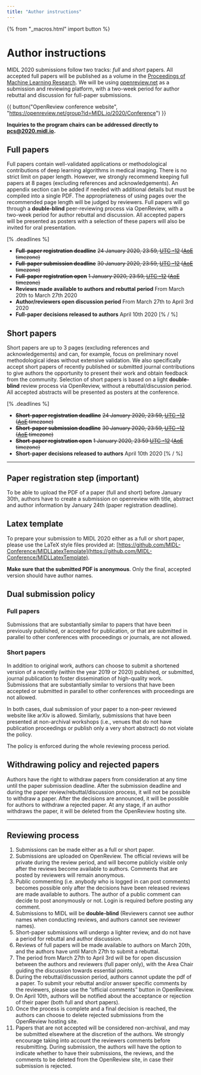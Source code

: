 ```yaml
---
title: "Author instructions"
---
```


{% from "_macros.html" import button %}


# Author instructions

MIDL 2020 submissions follow two tracks: *full* and *short* papers. All accepted full papers will be published as a volume in the [Proceedings of Machine Learning Research](http://proceedings.mlr.press/). We will be using [openreview.net](https://openreview.net) as a submission and reviewing platform, with a two-week period for author rebuttal and discussion for full-paper submissions.
<!-- To submit a paper, authors need to have an updated OpenReview account. Visit [http://openreview.net/profile](http://openreview.net/profile) after logging in. -->

{{ button("OpenReview conference website", "https://openreview.net/group?id=MIDL.io/2020/Conference") }}

<!-- After the registration period is over the Submission button will be inactive. To upload your pdf, select your paper and press “Revision”. -->

**Inquiries to the program chairs can be addressed directly to [pcs@2020.midl.io](mailto:pcs@2020.midl.io).**

## Full papers

Full papers contain well-validated applications or methodological contributions of deep learning algorithms in medical imaging. There is no strict limit on paper length. However, we strongly recommend keeping full papers at 8 pages (excluding references and acknowledgements). An appendix section can be added if needed with additional details but must be compiled into a single PDF. The appropriateness of using pages over the recommended page length will be judged by reviewers. Full papers will go through a **double-blind** peer-reviewing process via OpenReview, with a two-week period for author rebuttal and discussion. All accepted papers will be presented as posters with a selection of these papers will also be invited for oral presentation.

[% .deadlines %]
* **<s>Full-paper registration deadline</s>** <s>24 January 2020, 23:59, [UTC -12](https://www.timeanddate.com/time/map/) ([AoE](https://en.wikipedia.org/wiki/Anywhere_on_Earth) timezone)</s>
* **<s>Full-paper submission deadline</s>** <s>30 January 2020, 23:59, [UTC -12](https://www.timeanddate.com/time/map/) ([AoE](https://en.wikipedia.org/wiki/Anywhere_on_Earth) timezone)</s>
* **<s>Full-paper registration open</s>** <s>1 January 2020, 23:59, [UTC -12](https://www.timeanddate.com/time/map/) ([AoE](https://en.wikipedia.org/wiki/Anywhere_on_Earth) timezone)</s>
* **Reviews made available to authors and rebuttal period** From March 20th to March 27th 2020
* **Author/reviewers open discussion period** From March 27th to April 3rd 2020
* **Full-paper decisions released to authors** April 10th 2020
[% / %]


## Short papers

Short papers are up to 3 pages (excluding references and acknowledgements) and can, for example, focus on preliminary novel methodological ideas without extensive validation. We also specifically accept short papers of recently published or submitted journal contributions to give authors the opportunity to present their work and obtain feedback from the community. Selection of short papers is based on a light **double-blind** review process via OpenReview, without a rebuttal/discussion period. All accepted abstracts will be presented as posters at the conference.

[% .deadlines %]
* **<s>Short-paper registration deadline</s>** <s>24 January 2020, 23:59, [UTC -12](https://www.timeanddate.com/time/map/) ([AoE](https://en.wikipedia.org/wiki/Anywhere_on_Earth) timezone)</s>
* **<s>Short-paper submission deadline</s>** <s>30 January 2020, 23:59, [UTC -12](https://www.timeanddate.com/time/map/) ([AoE](https://en.wikipedia.org/wiki/Anywhere_on_Earth) timezone)</s>
* **<s>Short-paper registration open</s>** <s>1 January 2020, 23:59 [UTC -12](https://www.timeanddate.com/time/map/) ([AoE](https://en.wikipedia.org/wiki/Anywhere_on_Earth) timezone)</s>
* **Short-paper decisions released to authors** April 10th 2020
[% / %]

---

## Paper registration step (important)

To be able to upload the PDF of a paper (full and short) before January 30th, authors have to create a submission on openreview with title, abstract and author information by January 24th (paper registration deadline).


## Latex template

To prepare your submission to MIDL 2020 either as a full or short paper, please use the LaTeX style files provided at:
[https://github.com/MIDL-Conference/MIDLLatexTemplate](https://github.com/MIDL-Conference/MIDLLatexTemplate).

**Make sure that the submitted PDF is anonymous**. Only the final, accepted version should have author names.


## Dual submission policy
### Full papers

Submissions that are substantially similar to papers that have been previously published, or accepted for publication, or that are submitted in parallel to other conferences with proceedings or journals, are not allowed.

### Short papers

In addition to original work, authors can choose to submit a shortened version of a recently (within the year 2019 or 2020) published, or submitted, journal publication to foster dissemination of high-quality work. Submissions that are substantially similar to versions that have been accepted or submitted in parallel to other conferences with proceedings are not allowed.

In both cases, dual submission of your paper to a non-peer reviewed website like arXiv is allowed. Similarly, submissions that have been presented at non-archival workshops (i.e., venues that do not have publication proceedings or publish only a very short abstract) do not violate the policy.

The policy is enforced during the whole reviewing process period.


## Withdrawing policy and rejected papers
Authors have the right to withdraw papers from consideration at any time until the paper submission deadline.
After the submission deadline and during the paper review/rebuttal/discussion process, it will not be possible to withdraw a paper.
After the decisions are announced, it will be possible for authors to withdraw a rejected paper.
At any stage, if an author withdraws the paper, it will be deleted from the OpenReview hosting site.

<!-- ## Discussion period

The discussion period is a time when reviewers, area chairs and authors can have an open discussion about the paper.
We encourage all participants to ..................... -->

---

## Reviewing process
1. Submissions can be made either as a full or short paper.
1. Submissions are uploaded on OpenReview. The official reviews will be private during the review period, and will become publicly visible only after the reviews become available to authors. Comments that are posted by reviewers will remain anonymous.
1. Public commenting (i.e. anybody who is logged in can post comments) becomes possible only after the decisions have been released reviews are made available to authors. The author of a public comment can decide to post anonymously or not. Login is required before posting any comment.
1. Submissions to MIDL will be **double-blind** (Reviewers cannot see author names when conducting reviews, and authors cannot see reviewer names).
1. Short-paper submissions will undergo a lighter review, and do not have a period for rebuttal and author discussion.
1. Reviews of full papers will be made available to authors on March 20th, and the authors have until March 27th to submit a rebuttal.
1. The period from March 27th  to April 3rd will be for open discussion between the authors and reviewers (full paper only), with the Area Chair guiding the discussion towards essential points.
1. During the rebuttal/discussion period, authors cannot update the pdf of a paper. To submit your rebuttal and/or answer specific comments by the reviewers, please use the “official comments” button in OpenReview.
1. On April 10th, authors will be notified about the acceptance or rejection of their paper (both full and short papers).
1. Once the process is complete and a final decision is reached, the authors can choose to delete rejected submissions from the OpenReview hosting site.
1. Papers that are not accepted will be considered non-archival, and may be submitted elsewhere at the discretion of the authors. We strongly encourage taking into account the reviewers comments before resubmitting. During submission, the authors will have the option to indicate whether to have their submissions, the reviews, and the comments to be deleted from the OpenReview site, in case their submission is rejected.
